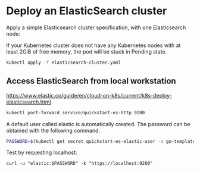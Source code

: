 # Deploy an ElasticSearch cluster
Apply a simple Elasticsearch cluster specification, with one Elasticsearch node:

If your Kubernetes cluster does not have any Kubernetes nodes with at least 2GiB of free memory, the pod will be stuck in Pending state.
```bash
kubectl apply -f elasticsearch-cluster.yaml
```

## Access ElasticSearch from local workstation
https://www.elastic.co/guide/en/cloud-on-k8s/current/k8s-deploy-elasticsearch.html

```bash
kubectl port-forward service/quickstart-es-http 9200
```

A default user called elastic is automatically created.
The password can be obtained with the following command:
```bash
PASSWORD=$(kubectl get secret quickstart-es-elastic-user -o go-template='{{.data.elastic | base64decode}}')
```

Test by requesting localhost:
```
curl -u "elastic:$PASSWORD" -k "https://localhost:9200"
```
